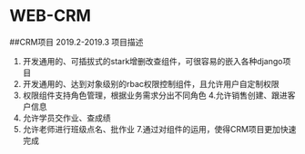 # WEB-CRM
##CRM项目 2019.2-2019.3
项目描述

1. 开发通用的、可插拔式的stark增删改查组件，可很容易的嵌入各种django项目
2. 开发通用的、达到对象级别的rbac权限控制组件，且允许用户自定制权限
3. 权限组件支持角色管理，根据业务需求分出不同角色
4.允许销售创建、跟进客户信息
5. 允许学员交作业、查成绩
6. 允许老师进行班级点名、批作业
7.通过对组件的运用，使得CRM项目更加快速完成

